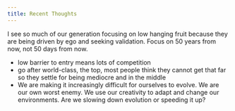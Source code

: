 ```yaml
---
title: Recent Thoughts
---
```


I see so much of our generation focusing on low hanging fruit because they are being driven by ego and seeking validation. Focus on 50 years from now, not 50 days from now. 
	
  - low barrier to entry means lots of competition 
  - go after world-class, the top, most people think they cannot get that far so they settle for being mediocre and in the middle 
  - We are making it increasingly difficult for ourselves to evolve. We are our own worst enemy. We use our creativity to adapt and change our environments. Are we slowing down evolution or speeding it up? 
